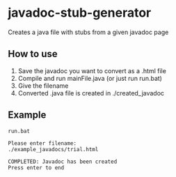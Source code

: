 # javadoc-stub-generator
Creates a java file with stubs from a given javadoc page

## How to use
1. Save the javadoc you want to convert as a .html file
2. Compile and run mainFile.java (or just run run.bat)
3. Give the filename
4. Converted .java file is created in ./created_javadoc

## Example
```
run.bat

Please enter filename:
./example_javadocs/trial.html

COMPLETED: Javadoc has been created
Press enter to end
```

